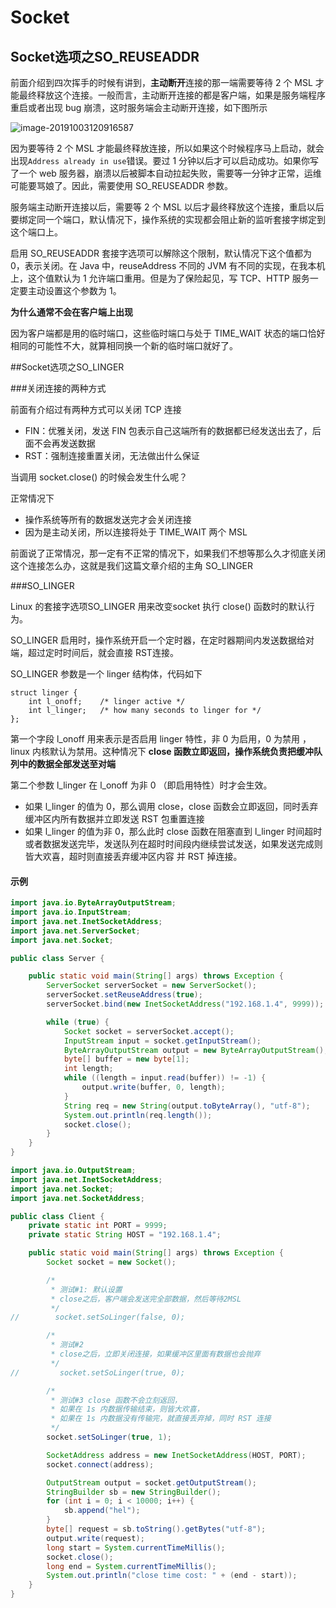 # Socket



## Socket选项之SO_REUSEADDR

前面介绍到四次挥手的时候有讲到，**主动断开**连接的那一端需要等待 2 个 MSL 才能最终释放这个连接。一般而言，主动断开连接的都是客户端，如果是服务端程序重启或者出现 bug 崩溃，这时服务端会主动断开连接，如下图所示

![image-20191003120916587](https://tva1.sinaimg.cn/large/006y8mN6gy1g7kvvpls82j313j0u07cj.jpg)

因为要等待 2 个 MSL 才能最终释放连接，所以如果这个时候程序马上启动，就会出现`Address already in use`错误。要过 1 分钟以后才可以启动成功。如果你写了一个 web 服务器，崩溃以后被脚本自动拉起失败，需要等一分钟才正常，运维可能要骂娘了。因此，需要使用 SO_REUSEADDR 参数。

服务端主动断开连接以后，需要等 2 个 MSL 以后才最终释放这个连接，重启以后要绑定同一个端口，默认情况下，操作系统的实现都会阻止新的监听套接字绑定到这个端口上。

启用 SO_REUSEADDR 套接字选项可以解除这个限制，默认情况下这个值都为 0，表示关闭。在 Java 中，reuseAddress 不同的 JVM 有不同的实现，在我本机上，这个值默认为 1 允许端口重用。但是为了保险起见，写 TCP、HTTP 服务一定要主动设置这个参数为 1。



**为什么通常不会在客户端上出现**

因为客户端都是用的临时端口，这些临时端口与处于 TIME_WAIT 状态的端口恰好相同的可能性不大，就算相同换一个新的临时端口就好了。





##Socket选项之SO_LINGER

###关闭连接的两种方式

前面有介绍过有两种方式可以关闭 TCP 连接

- FIN：优雅关闭，发送 FIN 包表示自己这端所有的数据都已经发送出去了，后面不会再发送数据
- RST：强制连接重置关闭，无法做出什么保证

当调用 socket.close() 的时候会发生什么呢？

正常情况下

- 操作系统等所有的数据发送完才会关闭连接
- 因为是主动关闭，所以连接将处于 TIME_WAIT 两个 MSL

前面说了正常情况，那一定有不正常的情况下，如果我们不想等那么久才彻底关闭这个连接怎么办，这就是我们这篇文章介绍的主角 SO_LINGER



###SO_LINGER

Linux 的套接字选项SO_LINGER 用来改变socket 执行 close() 函数时的默认行为。

SO_LINGER 启用时，操作系统开启一个定时器，在定时器期间内发送数据给对端，超过定时时间后，就会直接 RST连接。

SO_LINGER 参数是一个 linger 结构体，代码如下

```
struct linger {
    int l_onoff;    /* linger active */
    int l_linger;   /* how many seconds to linger for */
};
```

第一个字段 l_onoff 用来表示是否启用 linger 特性，非 0 为启用，0 为禁用 ，linux 内核默认为禁用。这种情况下 **close 函数立即返回，操作系统负责把缓冲队列中的数据全部发送至对端**

第二个参数 l_linger 在 l_onoff 为非 0 （即启用特性）时才会生效。

- 如果 l_linger 的值为 0，那么调用 close，close 函数会立即返回，同时丢弃缓冲区内所有数据并立即发送 RST 包重置连接
- 如果 l_linger 的值为非 0，那么此时 close 函数在阻塞直到 l_linger 时间超时或者数据发送完毕，发送队列在超时时间段内继续尝试发送，如果发送完成则皆大欢喜，超时则直接丢弃缓冲区内容 并 RST 掉连接。



#### 示例

```java
import java.io.ByteArrayOutputStream;
import java.io.InputStream;
import java.net.InetSocketAddress;
import java.net.ServerSocket;
import java.net.Socket;

public class Server {

    public static void main(String[] args) throws Exception {
        ServerSocket serverSocket = new ServerSocket();
        serverSocket.setReuseAddress(true);
        serverSocket.bind(new InetSocketAddress("192.168.1.4", 9999));

        while (true) {
            Socket socket = serverSocket.accept();
            InputStream input = socket.getInputStream();
            ByteArrayOutputStream output = new ByteArrayOutputStream();
            byte[] buffer = new byte[1];
            int length;
            while ((length = input.read(buffer)) != -1) {
                output.write(buffer, 0, length);
            }
            String req = new String(output.toByteArray(), "utf-8");
            System.out.println(req.length());
            socket.close();
        }
    }
}
```



```java
import java.io.OutputStream;
import java.net.InetSocketAddress;
import java.net.Socket;
import java.net.SocketAddress;

public class Client {
    private static int PORT = 9999;
    private static String HOST = "192.168.1.4";

    public static void main(String[] args) throws Exception {
        Socket socket = new Socket();

        /*
         * 测试#1: 默认设置
         * close之后，客户端会发送完全部数据，然后等待2MSL
         */
//        socket.setSoLinger(false, 0);

        /*
         * 测试#2
         * close之后，立即关闭连接，如果缓冲区里面有数据也会抛弃
         */
//         socket.setSoLinger(true, 0);

        /*
         * 测试#3 close 函数不会立刻返回，
         * 如果在 1s 内数据传输结束，则皆大欢喜，
         * 如果在 1s 内数据没有传输完，就直接丢弃掉，同时 RST 连接
         */
        socket.setSoLinger(true, 1);

        SocketAddress address = new InetSocketAddress(HOST, PORT);
        socket.connect(address);

        OutputStream output = socket.getOutputStream();
        StringBuilder sb = new StringBuilder();
        for (int i = 0; i < 10000; i++) {
            sb.append("hel");
        }
        byte[] request = sb.toString().getBytes("utf-8");
        output.write(request);
        long start = System.currentTimeMillis();
        socket.close();
        long end = System.currentTimeMillis();
        System.out.println("close time cost: " + (end - start));
    }
}
```

